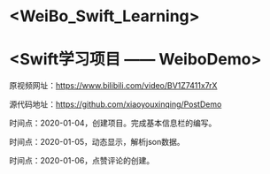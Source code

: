# <WeiBo_Swift_Learning>
# <Swift学习项目 —— WeiboDemo>

原视频网址：https://www.bilibili.com/video/BV1Z7411x7rX

源代码地址：https://github.com/xiaoyouxinqing/PostDemo

时间点：2020-01-04，创建项目。完成基本信息栏的编写。

时间点：2020-01-05，动态显示，解析json数据。

时间点：2020-01-06，点赞评论的创建。